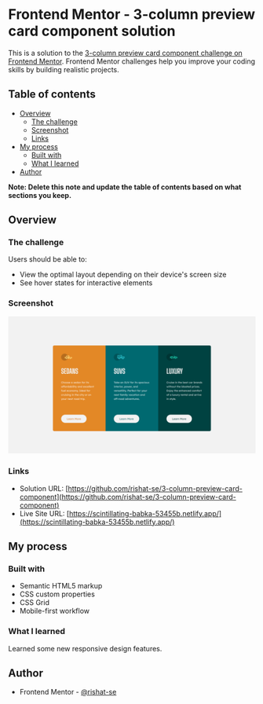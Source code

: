 # Frontend Mentor - 3-column preview card component solution

This is a solution to the [3-column preview card component challenge on Frontend Mentor](https://www.frontendmentor.io/challenges/3column-preview-card-component-pH92eAR2-). Frontend Mentor challenges help you improve your coding skills by building realistic projects. 

## Table of contents

- [Overview](#overview)
  - [The challenge](#the-challenge)
  - [Screenshot](#screenshot)
  - [Links](#links)
- [My process](#my-process)
  - [Built with](#built-with)
  - [What I learned](#what-i-learned)
- [Author](#author)

**Note: Delete this note and update the table of contents based on what sections you keep.**

## Overview

### The challenge

Users should be able to:

- View the optimal layout depending on their device's screen size
- See hover states for interactive elements

### Screenshot

![screenshot](./screenshot_Desktop_1440x800.png)

### Links

- Solution URL: [https://github.com/rishat-se/3-column-preview-card-component](https://github.com/rishat-se/3-column-preview-card-component)
- Live Site URL: [https://scintillating-babka-53455b.netlify.app/](https://scintillating-babka-53455b.netlify.app/)

## My process

### Built with

- Semantic HTML5 markup
- CSS custom properties
- CSS Grid
- Mobile-first workflow

### What I learned

Learned some new responsive design features.

## Author

- Frontend Mentor - [@rishat-se](https://www.frontendmentor.io/profile/rishat-se)
